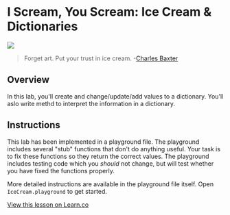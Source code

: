 # I Scream, You Scream: Ice Cream & Dictionaries

![](http://i.imgur.com/nTw93vs.jpg?1)

> Forget art. Put your trust in ice cream. -[Charles Baxter](https://en.wikipedia.org/wiki/Charles_Baxter_(author))

## Overview

In this lab, you'll create and change/update/add values to a dictionary. You'll aslo write methd to interpret the information in a dictionary. 

## Instructions

This lab has been implemented in a playground file. The playground includes several "stub" functions that don't do anything useful. Your task is to fix these functions so they return the correct values. The playground includes testing code which you _should_ not change, but will test whether you have fixed the functions properly.

More detailed instructions are available in the playground file itself. Open `IceCream.playground` to get started.

<a href='https://learn.co/lessons/DictionaryFun' data-visibility='hidden'>View this lesson on Learn.co</a>
